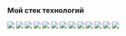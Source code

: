 ### Мой стек технологий

<img src="https://img.shields.io/badge/-JavaScript-yellow?style=for-the-badge&logo=JavaScript&logoColor=black"/> <img src="https://img.shields.io/badge/-TypeScript-blue?style=for-the-badge&logo=typescript&logoColor=black"/> <img src="https://img.shields.io/badge/-React-blue?style=for-the-badge&logo=react&logoColor=black"/> <img src="https://img.shields.io/badge/-ReactNative-blue?style=for-the-badge&logo=react&logoColor=black"/> <img src="https://img.shields.io/badge/-Redux-blueviolet?style=for-the-badge&logo=redux&logoColor=black"/> <img src="https://img.shields.io/badge/-HTML5-orange?style=for-the-badge&logo=HTML5&logoColor=black"/> <img src="https://img.shields.io/badge/-CSS3-blue?style=for-the-badge&logo=CSS3&logoColor=black"/>
<img src="https://img.shields.io/badge/-Sass-red?style=for-the-badge&logo=Sass&logoColor=black"/> <img src="https://img.shields.io/badge/-Node.js-success?style=for-the-badge&logo=Node.js&logoColor=black"/> <img src="https://img.shields.io/badge/-Express-black?style=for-the-badge&logo=Express&logoColor=yellow"/> <img src="https://img.shields.io/badge/-PostgreSQL-blue?style=for-the-badge&logo=PostgreSQL&logoColor=black"/> <img src="https://img.shields.io/badge/-MySQL-blue?style=for-the-badge&logo=MySQL&logoColor=black"/> <img src="https://img.shields.io/badge/-Jest-red?style=for-the-badge&logo=Jest&logoColor=black"/>

